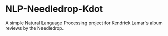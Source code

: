 # NLP-Needledrop-Kdot
A simple Natural Language Processing project for Kendrick Lamar's album reviews by the Needledrop.
